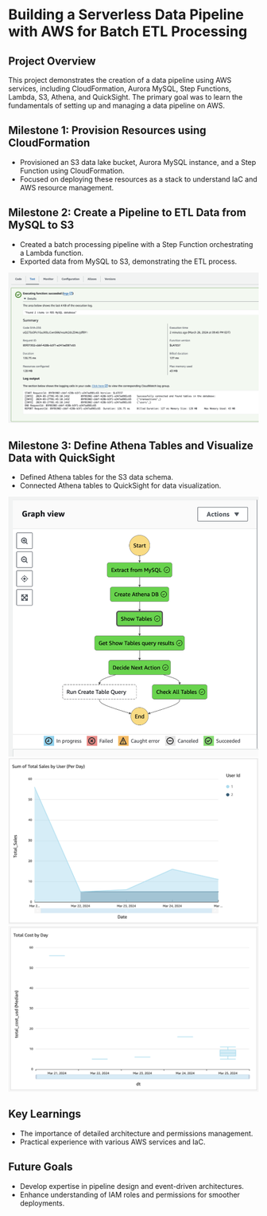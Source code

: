 # Building a Serverless Data Pipeline with AWS for Batch ETL Processing

## Project Overview
This project demonstrates the creation of a data pipeline using AWS services, including CloudFormation, Aurora MySQL, Step Functions, Lambda, S3, Athena, and QuickSight. The primary goal was to learn the fundamentals of setting up and managing a data pipeline on AWS.

## Milestone 1: Provision Resources using CloudFormation
- Provisioned an S3 data lake bucket, Aurora MySQL instance, and a Step Function using CloudFormation.
- Focused on deploying these resources as a stack to understand IaC and AWS resource management.

## Milestone 2: Create a Pipeline to ETL Data from MySQL to S3
- Created a batch processing pipeline with a Step Function orchestrating a Lambda function.
- Exported data from MySQL to S3, demonstrating the ETL process.

![Successful Lambda test execution](./img/successful_lambda_test.png)

## Milestone 3: Define Athena Tables and Visualize Data with QuickSight
- Defined Athena tables for the S3 data schema.
- Connected Athena tables to QuickSight for data visualization.

![Successful pipeline execution](./img/successful_step_function.png)
![Sum of Sales Per User, Per Day](./img/qs_sheet1.png)
![Sales Summary Statistics Per Day](./img/qs_sheet2.png)

## Key Learnings
- The importance of detailed architecture and permissions management.
- Practical experience with various AWS services and IaC.

## Future Goals
- Develop expertise in pipeline design and event-driven architectures.
- Enhance understanding of IAM roles and permissions for smoother deployments.
